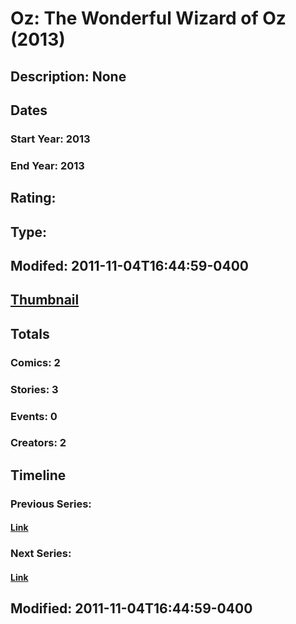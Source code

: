 # Oz: The Wonderful Wizard of Oz (2013)
## Description: None
## Dates
### Start Year: 2013
### End Year: 2013
## Rating: 
## Type: 
## Modifed: 2011-11-04T16:44:59-0400
## [Thumbnail](http://i.annihil.us/u/prod/marvel/i/mg/c/00/4bed6732c1ce2.jpg)
## Totals
### Comics: 2
### Stories: 3
### Events: 0
### Creators: 2
## Timeline
### Previous Series: 
#### [Link]()
### Next Series: 
#### [Link]()
## Modified: 2011-11-04T16:44:59-0400